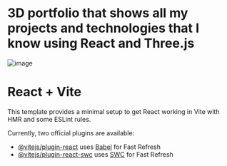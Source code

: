 # 3D portfolio that shows all my projects and technologies that I know using React and Three.js
![image](https://github.com/paulpelykh/3d_portfolio/assets/43278783/5e8fe2e0-74d0-41ff-a4f6-02e095defbf0)

# React + Vite

This template provides a minimal setup to get React working in Vite with HMR and some ESLint rules.

Currently, two official plugins are available:

- [@vitejs/plugin-react](https://github.com/vitejs/vite-plugin-react/blob/main/packages/plugin-react/README.md) uses [Babel](https://babeljs.io/) for Fast Refresh
- [@vitejs/plugin-react-swc](https://github.com/vitejs/vite-plugin-react-swc) uses [SWC](https://swc.rs/) for Fast Refresh
